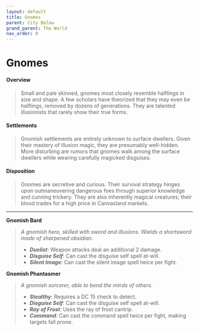 ```yaml
---
layout: default
title: Gnomes
parent: City Below
grand_parent: The World
nav_order: 0
---
```


# Gnomes

#### Overview

> Small and pale skinned, gnomes most closely resemble halflings in size and shape. A few scholars have theorized that they may even _be_ halflings, removed by dozens of generations.  They are talented illusionists that rarely show their true forms.

#### Settlements

> Gnomish settlements are entirely unknown to surface dwellers. Given their mastery of illusion magic, they are presumably well-hidden. More disturbing are rumors that gnomes walk among the surface dwellers while wearing carefully magicked disguises.

#### Disposition

> Gnomes are secretive and curious. Their survival strategy hinges upon outmaneuvering dangerous foes through superior knowledge and cunning trickery. They are also inherently magical creatures; their blood trades for a high price in Canvasland markets.

---

**Gnomish Bard**

> _A gnomish hero, skilled with sword and illusions. Wields a shortsword made of sharpened obsidian._
>
> * ***Duelist***: Weapon attacks deal an additional 2 damage.
> * ***Disguise Self***: Can cast the disguise self spell at-will.
> * ***Silent Image***: Can cast the silent image spell twice per fight.

**Gnomish Phantasmer**

> _A gnomish sorcerer, able to bend the minds of others._
>
> * ***Stealthy***: Requires a DC 15 check to detect.
> * ***Disguise Self***: Can cast the disguise self spell at-will.
> * ***Ray of Frost***: Uses the ray of frost cantrip.
> * ***Command***: Can cast the command spell twice per fight, making targets fall prone.